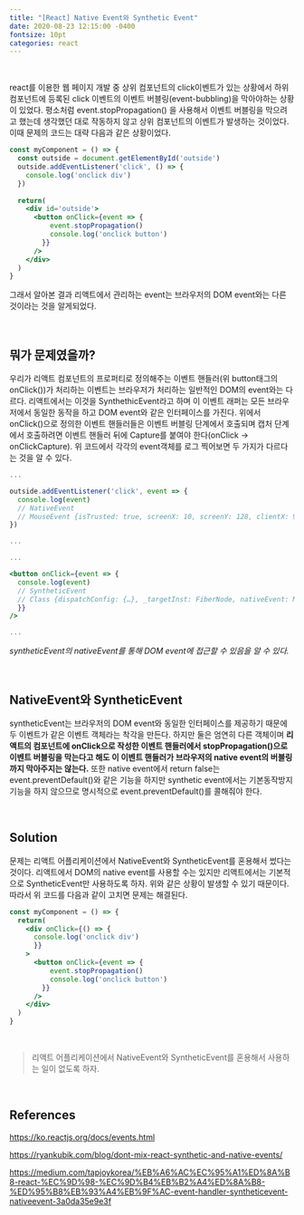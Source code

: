 ```yaml
---
title: "[React] Native Event와 Synthetic Event"
date: 2020-08-23 12:15:00 -0400
fontsize: 10pt
categories: react
---
```

<br>

react를 이용한 웹 페이지 개발 중 상위 컴포넌트의 click이벤트가 있는 상황에서 하위 컴포넌트에 등록된 click 이벤트의 이벤트 버블링(event-bubbling)을 막아야하는 상황이 있었다. 평소처럼 event.stopPropagation() 을 사용해서 이벤트 버블링을 막으려고 했는데 생각했던 대로 작동하지 않고 상위 컴포넌트의 이벤트가 발생하는 것이었다. 이때 문제의 코드는 대략 다음과 같은 상황이었다.

```jsx
const myComponent = () => {
  const outside = document.getElementById('outside')
  outside.addEventListener('click', () => {
    console.log('onclick div')
  })
  
  return(
    <div id='outside'>
      <button onClick={event => {
          event.stopPropagation()
          console.log('onclick button')
        }}
      />
    </div>
  )
}
```

그래서 알아본 결과 리액트에서 관리하는 event는 브라우저의 DOM event와는 다른 것이라는 것을 알게되었다. 

<br>

## 뭐가 문제였을까? 

우리가 리액트 컴포넌트의 프로퍼티로 정의해주는 이벤트 핸들러(위 button태그의 onClick())가 처리하는 이벤트는 브라우저가 처리하는 일반적인 DOM의 event와는 다르다. 리액트에서는 이것을 SynthethicEvent라고 하며 이 이벤트 래퍼는 모든 브라우저에서 동일한 동작을 하고 DOM event와 같은 인터페이스를 가진다. 위에서 onClick()으로 정의한 이벤트 핸들러들은 이벤트 버블링 단계에서 호출되며 캡처 단계에서 호출하려면 이벤트 핸들러 뒤에 Capture를 붙여야 한다(onClick -> onClickCapture). 위 코드에서 각각의 event객체를 로그 찍어보면 두 가지가 다르다는 것을 알 수 있다.

```jsx
...

outside.addEventListener('click', event => {
  console.log(event)
  // NativeEvent
  // MouseEvent {isTrusted: true, screenX: 10, screenY: 128, clientX: 9, clientY: 16, …}
})

...
```

```jsx
...

<button onClick={event => {
  console.log(event)
  // SyntheticEvent
  // Class {dispatchConfig: {…}, _targetInst: FiberNode, nativeEvent: MouseEvent, type: "click", target: button, …}
  }}
/>

...
```
_syntheticEvent의 nativeEvent를 통해 DOM event에 접근할 수 있음을 알 수 있다._

<br>

## NativeEvent와 SyntheticEvent  

syntheticEvent는 브라우저의 DOM event와 동일한 인터페이스를 제공하기 때문에 두 이벤트가 같은 이벤트 객체라는 착각을 만든다. 하지만 둘은 엄연히 다른 객체이며 **리액트의 컴포넌트에 onClick으로 작성한 이벤트 핸들러에서 stopPropagation()으로 이벤트 버블링을 막는다고 해도 이 이벤트 핸들러가 브라우저의 native event의 버블링까지 막아주지는 않는다.** 또한 native event에서 return false는 event.preventDefault()와 같은 기능을 하지만 synthetic event에서는 기본동작방지 기능을 하지 않으므로 명시적으로 event.preventDefault()를 콜해줘야 한다.

<br>

## Solution

문제는 리액트 어플리케이션에서 NativeEvent와 SyntheticEvent를 혼용해서 썼다는 것이다. 리액트에서 DOM의 native event를 사용할 수는 있지만 리액트에서는 기본적으로 SyntheticEvent만 사용하도록 하자. 위와 같은 상황이 발생할 수 있기 때문이다. 따라서 위 코드를 다음과 같이 고치면 문제는 해결된다.

```jsx
const myComponent = () => {
  return(
    <div onClick={() => {
      console.log('onclick div')
      }}
    >
      <button onClick={event => {
          event.stopPropagation()
          console.log('onclick button')
        }}
      />
    </div>
  )
}
```
<br>

> 리액트 어플리케이션에서 NativeEvent와 SyntheticEvent를 혼용해서 사용하는 일이 없도록 하자.

<br>

## References

<https://ko.reactjs.org/docs/events.html>  

<https://ryankubik.com/blog/dont-mix-react-synthetic-and-native-events/>  

<https://medium.com/tapjoykorea/%EB%A6%AC%EC%95%A1%ED%8A%B8-react-%EC%9D%98-%EC%9D%B4%EB%B2%A4%ED%8A%B8-%ED%95%B8%EB%93%A4%EB%9F%AC-event-handler-syntheticevent-nativeevent-3a0da35e9e3f>  
